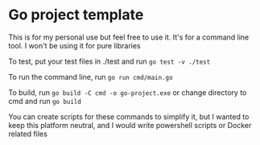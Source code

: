 # Go project template

This is for my personal use but feel free to use it. It's for a command line tool. I won't be using it for pure libraries

To test, put your test files in ./test and run `go test -v ./test`

To run the command line, run `go run cmd/main.go`

To build, run `go build -C cmd -o go-project.exe` or change directory to cmd and run `go build`

You can create scripts for these commands to simplify it, but I wanted to keep this platform neutral, and I would write powershell scripts or Docker related files